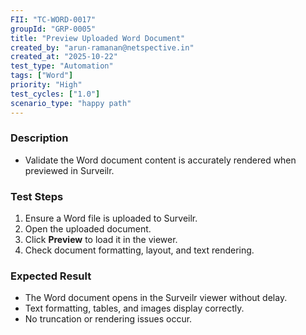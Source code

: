 ```yaml
---
FII: "TC-WORD-0017"
groupId: "GRP-0005"
title: "Preview Uploaded Word Document"
created_by: "arun-ramanan@netspective.in"
created_at: "2025-10-22"
test_type: "Automation"
tags: ["Word"]
priority: "High"
test_cycles: ["1.0"]
scenario_type: "happy path"
---
```


### Description
- Validate the Word document content is accurately rendered when previewed in Surveilr.

### Test Steps
1. Ensure a Word file is uploaded to Surveilr.  
2. Open the uploaded document.  
3. Click **Preview** to load it in the viewer.  
4. Check document formatting, layout, and text rendering.  

### Expected Result
- The Word document opens in the Surveilr viewer without delay.  
- Text formatting, tables, and images display correctly.  
- No truncation or rendering issues occur.

